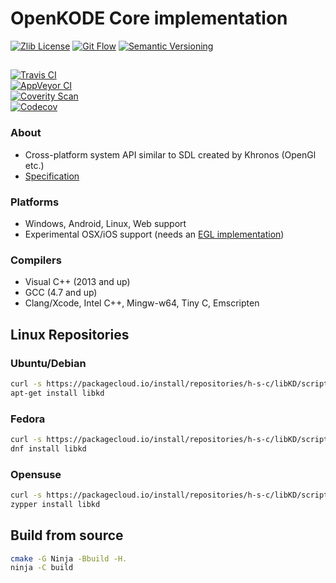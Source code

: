 # OpenKODE Core implementation
[![Zlib License](https://img.shields.io/:license-zlib-blue.svg)](https://opensource.org/licenses/Zlib)
[![Git Flow](https://img.shields.io/:standard-gitflow-green.svg)](http://nvie.com/git-model)
[![Semantic Versioning](https://img.shields.io/:standard-semver-green.svg)](http://semver.org)

##
[![Travis CI](https://img.shields.io/travis/h-s-c/libKD/develop.svg?label=TravisCI)](https://travis-ci.org/h-s-c/libKD)  
[![AppVeyor CI](https://img.shields.io/appveyor/ci/h-s-c/libKD/develop.svg?label=AppVeyorCI)](https://ci.appveyor.com/project/h-s-c/libKD)  
[![Coverity Scan](https://img.shields.io/coverity/scan/3798.svg?label=CoverityScan)](https://scan.coverity.com/projects/h-s-c-libkd)  
[![Codecov](https://img.shields.io/codecov/c/github/h-s-c/libKD/develop.svg?label=Codecov)](https://codecov.io/gh/h-s-c/libKD)  

### About
-   Cross-platform system API similar to SDL created by Khronos (OpenGl etc.)
-   [Specification](https://www.khronos.org/registry/kode/)

### Platforms
-   Windows, Android, Linux, Web support
-   Experimental OSX/iOS support (needs an [EGL implementation](https://github.com/davidandreoletti/libegl/))

### Compilers
-   Visual C++ (2013 and up)
-   GCC (4.7 and up)
-   Clang/Xcode, Intel C++, Mingw-w64, Tiny C, Emscripten

## Linux Repositories
### Ubuntu/Debian
```bash
curl -s https://packagecloud.io/install/repositories/h-s-c/libKD/script.deb.sh | sudo bash
apt-get install libkd
```

### Fedora
```bash
curl -s https://packagecloud.io/install/repositories/h-s-c/libKD/script.rpm.sh | sudo bash
dnf install libkd
```

### Opensuse
```bash
curl -s https://packagecloud.io/install/repositories/h-s-c/libKD/script.rpm.sh | sudo bash
zypper install libkd
```

## Build from source
```bash
cmake -G Ninja -Bbuild -H.
ninja -C build
```